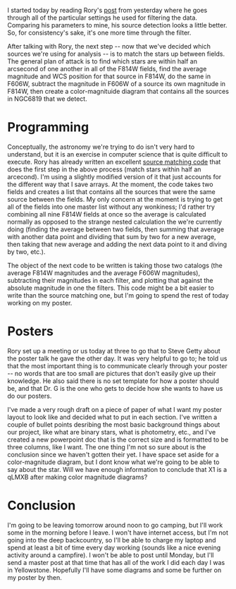 I started today by reading Rory's [post](https://ewolyror.github.io/W8D2/) from yesterday where he goes through all of the particular settings he used for filtering the data. Comparing his parameters to mine, his source detection looks a little better. So, for consistency's sake, it's one more time through the filter. 

After talking with Rory, the next step -- now that we've decided which sources we're using for analysis -- is to match the stars up between fields. The general plan of attack is to find which stars are within half an arcsecond of one another in all of the F814W fields, find the average magnitude and WCS position for that source in F814W, do the same in F606W, subtract the magnitude in F606W of a source its own magnitude in F814W, then create a color-magnituide diagram that contains all the sources in NGC6819 that we detect. 

# Programming
Conceptually, the astronomy we're trying to do isn't very hard to understand, but it is an exercise in computer science that is quite difficult to execute. Rory has already written an excellent [source matching code](https://github.com/GosnellResearchGroupSummer2018/NGC6819/blob/master/Rory's%20Codes/catmat.py) that does the first step in the above process (match stars within half an arcecond). I'm using a slightly modified version of it that just accounts for the different way that I save arrays. At the moment, the code takes two fields and creates a list that contains all the sources that were the same source between the fields. My only concern at the moment is trying to get all of the fields into one master list without any wonkiness; I'd rather try combining all nine F814W fields at once so the average is calculated normally as opposed to the strange nested calculation the we're currently doing (finding the average between two fields, then summing that average with another data point and dividing that sum by two for a new average, then taking that new average and adding the next data point to it and diving by two, etc.). 

The object of the next code to be written is taking those two catalogs (the average F814W magnitudes and the average F606W magnitudes), subtracting their magnitudes in each filter, and plotting that against the absolute magnitude in one the filters. This code might be a bit easier to write than the source matching one, but I'm going to spend the rest of today working on my poster.

# Posters
Rory set up a meeting or us today at three to go that to Steve Getty about the poster talk he gave the other day. It was very helpful to go to; he told us that the most important thing is to communicate clearly through your poster -- no words that are too small are pictures that don't easily give up their knowledge. He also said there is no set template for how a poster should be, and that Dr. G is the one who gets to decide how she wants to have us do our posters. 

I've made a very rough draft on a piece of paper of what I want my poster layout to look like and decided what to put in each section. I've written a couple of bullet points desribing the most basic background things about our project, like what are binary stars, what is photometry, etc., and I've created a new powerpoint doc that is the correct size and is formatted to be three columns, like I want. The one thing I'm not so sure about is the conclusion since we haven't gotten their yet. I have space set aside for a color-magnitude diagram, but I dont know what we're going to be able to say about the star. Will we have enough information to conclude that X1 is a qLMXB after making color magnitude diagrams? 

# Conclusion 
I'm going to be leaving tomorrow around noon to go camping, but I'll work some in the morning before I leave. I won't have internet access, but I'm not going into the deep backcountry, so I'll be able to charge my laptop and spend at least a bit of time every day working (sounds like a nice evening activity around a campfire). I won't be able to post until Monday, but I'll send a master post at that time that has all of the work I did each day I was in Yellowstone. Hopefully I'll have some diagrams and some be further on my poster by then. 
